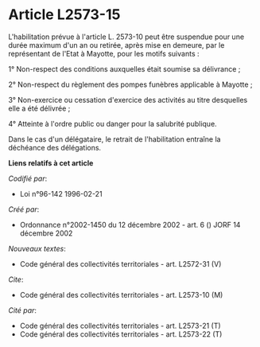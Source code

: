 # Article L2573-15

L'habilitation prévue à l'article L. 2573-10 peut être suspendue pour une durée maximum d'un an ou retirée, après mise en
demeure, par le représentant de l'Etat à Mayotte, pour les motifs suivants :

1° Non-respect des conditions auxquelles était soumise sa délivrance ;

2° Non-respect du règlement des pompes funèbres applicable à Mayotte ;

3° Non-exercice ou cessation d'exercice des activités au titre desquelles elle a été délivrée ;

4° Atteinte à l'ordre public ou danger pour la salubrité publique.

Dans le cas d'un délégataire, le retrait de l'habilitation entraîne la déchéance des délégations.

**Liens relatifs à cet article**

_Codifié par_:

  - Loi n°96-142 1996-02-21

_Créé par_:

  - Ordonnance n°2002-1450 du 12 décembre 2002 - art. 6 () JORF 14 décembre 2002

_Nouveaux textes_:

  - Code général des collectivités territoriales - art. L2572-31 (V)

_Cite_:

  - Code général des collectivités territoriales - art. L2573-10 (M)

_Cité par_:

  - Code général des collectivités territoriales - art. L2573-21 (T)
  - Code général des collectivités territoriales - art. L2573-22 (T)
